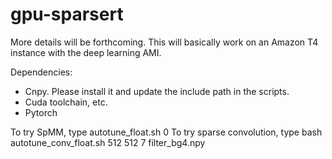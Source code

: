 # gpu-sparsert

More details will be forthcoming. This will basically work on an Amazon T4 instance with the deep learning AMI.

Dependencies:
- Cnpy. Please install it and update the include path in the scripts.
- Cuda toolchain, etc. 
- Pytorch

To try SpMM, type autotune_float.sh 0
To try sparse convolution, type bash autotune_conv_float.sh 512 512 7 filter_bg4.npy
